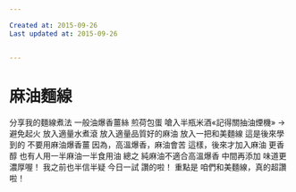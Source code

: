 ```yaml
---

Created at: 2015-09-26
Last updated at: 2015-09-26


---
```


# 麻油麵線


分享我的麵線煮法
一般油爆香薑絲
煎荷包蛋
嗆入半瓶米酒«記得關抽油煙機»
→避免起火
放入適量水煮滾
放入適量品質好的麻油
放入一把和美麵線
這是後來學到的
不要用麻油爆香薑
因為，高溫爆香，麻油會苦
這樣，後來才加入麻油
更香醇
也有人用一半麻油一半食用油
總之
純麻油不適合高溫爆香
中間再添加
味道更濃厚喔！
我之前也半信半疑
今日一試
讚的啦！
重點是
咱們和美麵線，真的超讚啦！

